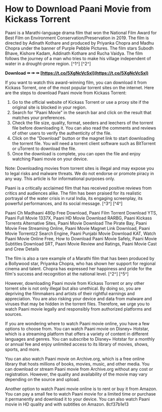 
 
# How to Download Paani Movie from Kickass Torrent
 
Paani is a Marathi-language drama film that won the National Film Award for Best Film on Environment Conservation/Preservation in 2019. The film is directed by Adinath Kothare and produced by Priyanka Chopra and Madhu Chopra under the banner of Purple Pebble Pictures. The film stars Subodh Bhave, Kishore Kadam, Addinath Kothare and Rucha Vaidya. The film follows the journey of a man who tries to make his village independent of water in a drought-prone region. [^1^] [^2^]
 
**Download ✑ ✑ ✑ [https://t.co/5XgNcVcSxl](https://t.co/5XgNcVcSxl)**


 
If you want to watch this award-winning film, you can download it from Kickass Torrent, one of the most popular torrent sites on the internet. Here are the steps to download Paani movie from Kickass Torrent:
 
1. Go to the official website of Kickass Torrent or use a proxy site if the original site is blocked in your region.
2. Search for "Paani Movie" in the search bar and click on the result that matches your preferences.
3. Check the file size, quality, format, seeders and leechers of the torrent file before downloading it. You can also read the comments and reviews of other users to verify the authenticity of the file.
4. Click on the "Download" button or the magnet link to start downloading the torrent file. You will need a torrent client software such as BitTorrent or uTorrent to download the file.
5. Once the download is complete, you can open the file and enjoy watching Paani movie on your device.

Note: Downloading movies from torrent sites is illegal and may expose you to legal risks and malware threats. We do not endorse or promote piracy in any way. This article is for informational purposes only.
  
Paani is a critically acclaimed film that has received positive reviews from critics and audiences alike. The film has been praised for its realistic portrayal of the water crisis in rural India, its engaging screenplay, its powerful performances, and its social message. [^3^] [^4^]
 
Paani Ch Madhaani 480p Free Download,  Paani Film Torrent Download YTS,  Paani Full Movie 1337X,  Paani HD Movie Download RARBG,  Paani Kickass Torrents Alternative Sites,  Paani Movie Download The Pirate Bay,  Paani Movie Free Streaming Online,  Paani Movie Magnet Link Download,  Paani Movie Torrentz2 Search Engine,  Paani Punjabi Movie Download KAT,  Watch Paani Movie Online Free,  How to Download Paani Movie Safely,  Paani Movie Subtitles Download SRT,  Paani Movie Review and Ratings,  Paani Movie Cast and Crew Details
 
The film is also a rare example of a Marathi film that has been produced by a Bollywood star, Priyanka Chopra, who has shown her support for regional cinema and talent. Chopra has expressed her happiness and pride for the film's success and recognition at the national level. [^2^] [^5^]
 
However, downloading Paani movie from Kickass Torrent or any other torrent site is not only illegal but also unethical. By doing so, you are depriving the filmmakers and artists of their rightful earnings and appreciation. You are also risking your device and data from malware and viruses that may be hidden in the torrent files. Therefore, we urge you to watch Paani movie legally and responsibly from authorized platforms and sources.
  
If you are wondering where to watch Paani movie online, you have a few options to choose from. You can watch Paani movie on Disney+ Hotstar, which is a streaming platform that offers a variety of content in different languages and genres. You can subscribe to Disney+ Hotstar for a monthly or annual fee and enjoy unlimited access to its library of movies, shows, sports, and more.
 
You can also watch Paani movie on Archive.org, which is a free online library that hosts millions of books, movies, music, and other media. You can download or stream Paani movie from Archive.org without any cost or registration. However, the quality and availability of the movie may vary depending on the source and upload.
 
Another option to watch Paani movie online is to rent or buy it from Amazon. You can pay a small fee to watch Paani movie for a limited time or purchase it permanently and download it to your device. You can also watch Paani movie in HD quality and with subtitles on Amazon.
 8cf37b1e13
 
